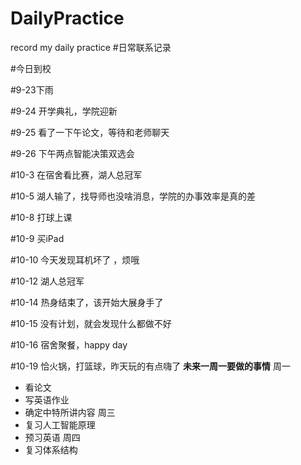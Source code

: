 # DailyPractice
record my daily practice
#日常联系记录


#今日到校

#9-23下雨

#9-24 开学典礼，学院迎新

#9-25 看了一下午论文，等待和老师聊天


#9-26  下午两点智能决策双选会


#10-3  在宿舍看比赛，湖人总冠军

#10-5 湖人输了，找导师也没啥消息，学院的办事效率是真的差

#10-8  打球上课

#10-9  买iPad

#10-10 今天发现耳机坏了 ，烦哦

#10-12 湖人总冠军

#10-14 热身结束了，该开始大展身手了

#10-15 没有计划，就会发现什么都做不好

#10-16 宿舍聚餐，happy day

#10-19 恰火锅，打篮球，昨天玩的有点嗨了
**未来一周一要做的事情**
周一
* 看论文
* 写英语作业
* 确定中特所讲内容
周三
* 复习人工智能原理
* 预习英语
周四
* 复习体系结构

